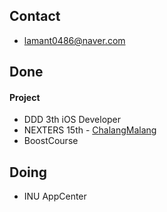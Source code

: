 ## Contact

- lamant0486@naver.com

## Done
 #### Project
- DDD 3th iOS Developer
- NEXTERS 15th - [ChalangMalang](https://apps.apple.com/kr/app/찰랑말랑/id1477694079)
- BoostCourse




## Doing
- INU AppCenter
